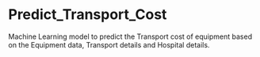# Predict_Transport_Cost
Machine Learning model to predict the Transport cost of equipment based on the Equipment data, Transport details and Hospital details.
